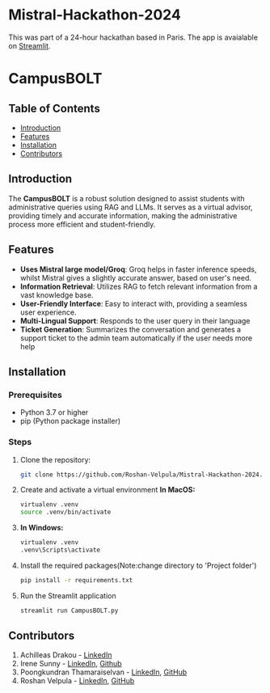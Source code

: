 ﻿# Mistral-Hackathon-2024
This was part of a 24-hour hackathan based in Paris.
The app is avaialable on [Streamlit](https://campusbolt.streamlit.app/).

# CampusBOLT

## Table of Contents
- [Introduction](#introduction)
- [Features](#features)
- [Installation](#installation)
- [Contributors](#contributors)

## Introduction
The **CampusBOLT** is a robust solution designed to assist students with administrative queries using RAG and LLMs. It serves as a virtual advisor, providing timely and accurate information, making the administrative process more efficient and student-friendly.

## Features
- **Uses Mistral large model/Groq**: Groq helps in faster inference speeds, whilst Mistral gives a slightly accurate answer, based on user's need.
- **Information Retrieval**: Utilizes RAG to fetch relevant information from a vast knowledge base.
- **User-Friendly Interface**: Easy to interact with, providing a seamless user experience.
- **Multi-Lingual Support**: Responds to the user query in their language
- **Ticket Generation**: Summarizes the conversation and generates a support ticket to the admin team automatically if the user needs more help

## Installation

### Prerequisites
- Python 3.7 or higher
- pip (Python package installer)

### Steps
1. Clone the repository:
   ```bash
   git clone https://github.com/Roshan-Velpula/Mistral-Hackathon-2024.git

2. Create and activate a virtual environment
    **In MacOS:**
    ```bash
    virtualenv .venv
    source .venv/bin/activate

3. **In Windows:**
    ```bash
    virtualenv .venv
    .venv\Scripts\activate

4. Install the required packages(Note:change directory to 'Project folder')
    ```bash
    pip install -r requirements.txt

5. Run the Streamlit application
    ```bash
    streamlit run CampusBOLT.py


## Contributors
1. Achilleas Drakou - [LinkedIn](https://www.linkedin.com/in/drakou/)
2. Irene Sunny - [LinkedIn](https://www.linkedin.com/in/irenesunny/), [Github](https://github.com/IreneSunny96)
3. Poongkundran Thamaraiselvan - [LinkedIn](https://www.linkedin.com/in/poongkundran-thamaraiselvan/), [GitHub](https://github.com/Poonge1598)
4. Roshan Velpula - [LinkedIn](https://www.linkedin.com/in/roshan-velpula/), [GitHub](https://github.com/Roshan-Velpula)

